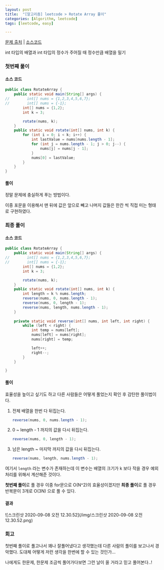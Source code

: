 ```yaml
---
layout: post
title:  "[알고리즘] leetcode > Rotate Array 풀이"
categories: [Algorithm, leetcode]
tags: [leetcode, easy]

---
```


[문제 출처](https://leetcode.com/explore/interview/card/top-interview-questions-easy/92/array/646/) | [소스코드](https://github.com/TaeHyungK/algorithm/blob/master/src/leetcode/RotateArray.java)

int 타입의 배열과 int 타입의 정수가 주어질 때 정수만큼 배열을 밀기

### 첫번째 풀이

#### 소스 코드
```java
public class RotateArray {
    public static void main(String[] args) {
//        int[] nums = {1,2,3,4,5,6,7};
//        int[] nums = {-1};
        int[] nums = {1,2};
        int k = 3;

        rotate(nums, k);
    }
    public static void rotate(int[] nums, int k) {
        for (int i = 0; i < k; i++) {
            int lastValue = nums[nums.length - 1];
            for (int j = nums.length - 1; j > 0; j--) {
                nums[j] = nums[j - 1];
            }
            nums[0] = lastValue;
        }
    }
}
```

#### 풀이

정말 문제에 충실하게 푸는 방법이다.

이중 포문을 이용해서 맨 뒤에 값은 앞으로 빼고 나머지 값들은 한칸 씩 직접 미는 형태로 구현하였다.


### 최종 풀이

#### 소스 코드

```java
public class RotateArray {
    public static void main(String[] args) {
//        int[] nums = {1,2,3,4,5,6,7};
//        int[] nums = {-1};
        int[] nums = {1,2};
        int k = 3;

        rotate(nums, k);
    }
    public static void rotate(int[] nums, int k) {
        int length = k % nums.length;
        reverse(nums, 0, nums.length - 1);
        reverse(nums, 0, length - 1);
        reverse(nums, length, nums.length - 1);
    }
    
    private static void reverse(int[] nums, int left, int right) {
        while (left < right) {
            int temp = nums[left];
            nums[left] = nums[right];
            nums[right] = temp;

            left++;
            right--;
        }
    }

}
```



#### 풀이

효율성을 높이고 싶기도 하고 다른 사람들은 어떻게 풀었는지 확인 후 감탄한 풀이법이다.

1. 전체 배열을 한번 다 뒤집는다.
    ```java
    reverse(nums, 0, nums.length - 1);
    ```
2. 0 ~ length - 1 까지의 값을 다시 뒤집는다.
    ```java
    reverse(nums, 0, length - 1);
    ```
3. 남은 length ~ 마지막 까지의 값을 다시 뒤집는다.
    ```java
    reverse(nums, length, nums.length - 1);
    ```

여기서 `length` 라는 변수가 존재하는데 이 변수는 배열의 크기가 k 보다 작을 경우 예외 처리를 위해서 계산해준 것이다.

**첫번째 풀이**로 풀 경우 이중 for문으로 O(N^2)의 효율성이겠지만 **최종 풀이**로 풀 경우 반복문이 3개로 O(3N) 으로 풀 수 있다.
 

#### 결과

![스크린샷 2020-09-08 오전 12.30.52](/img/스크린샷 2020-09-08 오전 12.30.52.png)

### 회고

첫번째 풀이로 풀고나서 꽤나 잘풀어냈다고 생각했는데 다른 사람의 풀이를 보고나서 경악했다. 도대체 어떻게 저런 생각을 한번에 할 수 있는 것인가...

나에게도 한문제, 한문제 조금씩 풀어가다보면 그런 날이 올 거라고 믿고 풀어본다..!